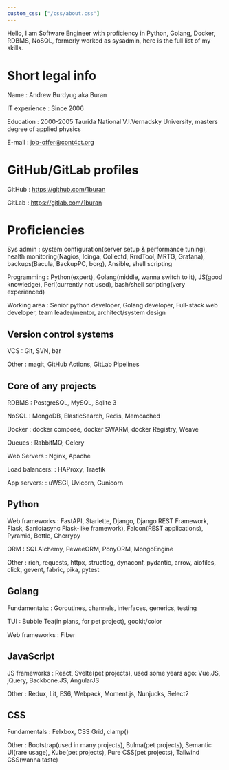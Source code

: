 ```yaml
---
custom_css: ["/css/about.css"]
---
```

Hello, I am Software Engineer with proficiency in Python, Golang, Docker, RDBMS, NoSQL, formerly worked as sysadmin, here is the full list of my skills.

# Short legal info

Name
: Andrew Burdyug aka Buran

IT experience
: Since 2006

Education
: 2000-2005 Taurida National V.I.Vernadsky University, masters degree of applied physics

E-mail
: job-offer@cont4ct.org

# GitHub/GitLab profiles

GitHub
: https://github.com/1buran

GitLab
: https://gitlab.com/1buran

# Proficiencies

Sys admin
: system configuration(server setup & performance tuning), health monitoring(Nagios, Icinga, Collectd, RrrdTool, MRTG, Grafana), backups(Bacula, BackupPC, borg), Ansible, shell scripting

Programming
: Python(expert), Golang(middle, wanna switch to it), JS(good knowledge), Perl(currently not used), bash/shell scripting(very experienced)

Working area
: Senior python developer, Golang developer, Full-stack web developer, team leader/mentor, architect/system design

## Version control systems

VCS
: Git, SVN, bzr

Other
: magit, GitHub Actions, GitLab Pipelines

## Core of any projects

RDBMS
: PostgreSQL, MySQL, Sqlite 3

NoSQL
: MongoDB, ElasticSearch, Redis, Memcached

Docker
: docker compose, docker SWARM, docker Registry, Weave

Queues
: RabbitMQ, Celery

Web Servers
: Nginx, Apache

Load balancers:
: HAProxy, Traefik

App servers:
: uWSGI, Uvicorn, Gunicorn

## Python

Web frameworks
: FastAPI, Starlette, Django, Django REST Framework, Flask, Sanic(async Flask-like framework), Falcon(REST applications), Pyramid, Bottle, Cherrypy

ORM
: SQLAlchemy, PeweeORM, PonyORM, MongoEngine

Other
: rich, requests, httpx, structlog, dynaconf, pydantic, arrow, aiofiles, click, gevent, fabric, pika, pytest

## Golang

Fundamentals:
: Goroutines, channels, interfaces, generics, testing

TUI
: Bubble Tea(in plans, for pet project), gookit/color

Web frameworks
: Fiber

## JavaScript

JS frameworks
: React, Svelte(pet projects), used some years ago: Vue.JS, jQuery, Backbone.JS, AngularJS

Other
: Redux, Lit, ES6, Webpack, Moment.js, Nunjucks, Select2

## CSS

Fundamentals
: Felxbox, CSS Grid, clamp()

Other
: Bootstrap(used in many projects), Bulma(pet projects), Semantic UI(rare usage), Kube(pet projects), Pure CSS(pet projects), Tailwind CSS(wanna taste)

